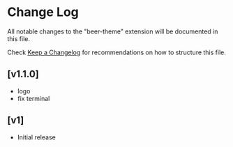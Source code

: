 # Change Log

All notable changes to the "beer-theme" extension will be documented in this file.

Check [Keep a Changelog](http://keepachangelog.com/) for recommendations on how to structure this file.

## [v1.1.0]

- logo
- fix terminal

## [v1]

- Initial release
